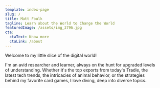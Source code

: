 ```yaml
---
template: index-page
slug: /
title: Matt Foulk
tagline: Learn about the World to Change the World
featuredImage: /assets/img_3796.jpg
cta:
  ctaText: Know more
  ctaLink: /about
---
```

Welcome to my little slice of the digital world!

I'm an avid researcher and learner, always on the hunt for upgraded levels of understanding. Whether it's the top exports from today's Tradle, the latest tech trends, the intricacies of animal behavior, or the strategies behind my favorite card games, I love diving, deep into diverse topics.
